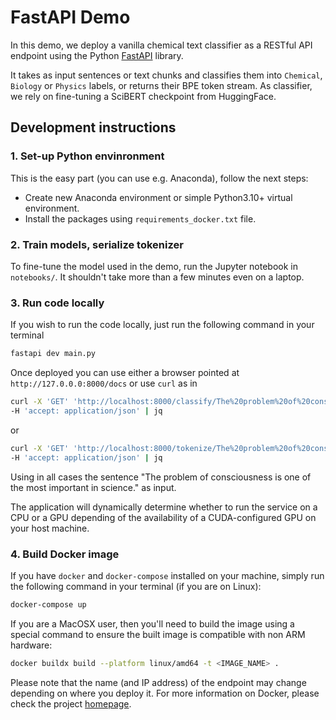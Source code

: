 # FastAPI Demo

In this demo, we deploy a vanilla chemical text classifier as a RESTful API endpoint using
the Python [FastAPI](https://fastapi.tiangolo.com/) library.

It takes as input sentences or text chunks and classifies them into `Chemical`, `Biology` or
`Physics` labels, or returns their BPE token stream. As classifier, we rely on fine-tuning a
SciBERT checkpoint from HuggingFace.

## Development instructions

### 1. Set-up Python envinronment

This is the easy part (you can use e.g. Anaconda), follow the next steps:
- Create new Anaconda environment or simple Python3.10+ virtual environment.
- Install the packages using `requirements_docker.txt` file.

### 2. Train models, serialize tokenizer

To fine-tune the model used in the demo, run the Jupyter notebook in `notebooks/`. It shouldn't take
more than a few minutes even on a laptop.

### 3. Run code locally

If you wish to run the code locally, just run the following command in your terminal
```bash
fastapi dev main.py
```

Once deployed you can use either a browser pointed at `http://127.0.0.0:8000/docs` or use `curl` as in
```bash
curl -X 'GET' 'http://localhost:8000/classify/The%20problem%20of%20consciousness%20is%20one%20of%20the%20most%20important%20in%20science.' \
-H 'accept: application/json' | jq
```
or
```bash
curl -X 'GET' 'http://localhost:8000/tokenize/The%20problem%20of%20consciousness%20is%20one%20of%20the%20most%20important%20in%20science.' \
-H 'accept: application/json' | jq
```
Using in all cases the sentence "The problem of consciousness is one of the most important in science." as input.

The application will dynamically determine whether to run the service on a CPU or a GPU depending of the availability of a CUDA-configured GPU on your host machine.

### 4. Build Docker image

If you have `docker` and `docker-compose` installed on your machine, simply 
run the following command in your terminal (if you are on Linux):
```bash
docker-compose up
```

If you are a MacOSX user, then you'll need to build the image using a special command to ensure the built image is compatible with non ARM hardware:
```bash
docker buildx build --platform linux/amd64 -t <IMAGE_NAME> .
```

Please note that the name (and IP address) of the endpoint may change depending on where you deploy it.
For more information on Docker, please check the project [homepage](https://www.docker.com/).